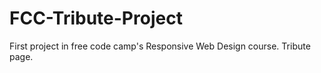 # FCC-Tribute-Project
First project in free code camp's Responsive Web Design course. Tribute page.
